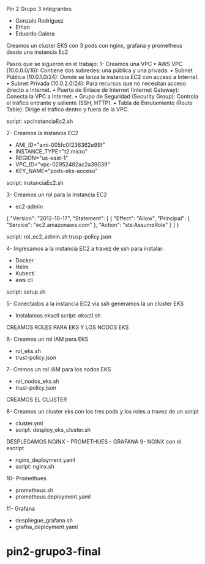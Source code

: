 Pin 2 Grupo 3 
Integrantes: 
  - Gonzalo Rodríguez
  - Ethan 
  - Eduardo Galera

Creamos un cluster EKS con 3 pods con nginx, grafana y prometheus desde una instancia Ec2 

Pasos que se sigueron en el trabajo: 
  1- Creamos una VPC
  •	AWS VPC (10.0.0.0/16): Contiene dos subredes: una pública y una privada.
  •	Subnet Pública (10.0.1.0/24): Donde se lanza la instancia EC2 con acceso a Internet.
  •	Subnet Privada (10.0.2.0/24): Para recursos que no necesitan acceso directo a Internet.
  •	Puerta de Enlace de Internet (Internet Gateway): Conecta la VPC a Internet.
  •	Grupo de Seguridad (Security Group): Controla el tráfico entrante y saliente (SSH, HTTP).
  •	Tabla de Enrutamiento (Route Table): Dirige el tráfico dentro y fuera de la VPC.

  script: vpcInstanciaEc2.sh

  2- Creamos la instancia EC2 
  - AMI_ID="ami-005fc0f236362e99f"
  - INSTANCE_TYPE="t2.micro"
  - REGION="us-east-1"
  - VPC_ID="vpc-02952482ac2a39039"
  - KEY_NAME="pods-eks-acceso"

  script: instanciaEc2.sh

  3- Creamos un rol para la instancia EC2
  - ec2-admin
   
  {
    "Version": "2012-10-17",
    "Statement": [
    {
        "Effect": "Allow",
        "Principal": {
          "Service": "ec2.amazonaws.com"
        },
        "Action": "sts:AssumeRole"
      }
    ]
  }

 script: rol_ec2_admin.sh 
 trusp-policy.json

  4- Ingresamos a la instancia EC2 a travez de ssh para instalar:
  - Docker
  - Helm
  - Kubectl
  - aws cli

  script: setup.sh
    
 5- Conectados a la instancia EC2 via ssh generamos la un cluster EKS
 - Instalamos eksctl
 script: eksctl.sh

CREAMOS ROLES PARA EKS Y LOS NODOS EKS 

 6- Creamos un rol IAM para EKS 
 - rol_eks.sh
 - trust-policy.json

  7- Cremos un rol IAM para los nodos EKS
  - rol_nodos_eks.sh
  - trust-policy.json

CREAMOS EL CLUSTER

  8- Creamos un cluster eks con los tres pods y los roles a travez de un script
 - cluster.yml
 - script: desploy_eks_cluster.sh

DESPLEGAMOS NGINX - PROMETHUES - GRAFANA
  9- NGINX con el escript
  - nginx_deployment.yaml
  - script: nginx.sh

 10- Promethues
 - prometheus.sh
 - prometheus.deployment.yaml

  11- Grafana 
  - despliegue_grafana.sh
  - grafna_deployment.yaml


 
# pin2-grupo3-final
